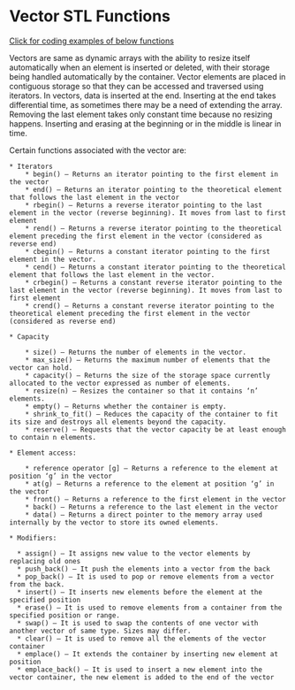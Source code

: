# Vector STL Functions

[Click for coding examples of below functions](./Codes/Vector.md)

Vectors are same as dynamic arrays with the ability to resize itself automatically when an element is inserted or deleted, with their storage being handled automatically by the container. Vector elements are placed in contiguous storage so that they can be accessed and traversed using iterators. In vectors, data is inserted at the end. Inserting at the end takes differential time, as sometimes there may be a need of extending the array. Removing the last element takes only constant time because no resizing happens. Inserting and erasing at the beginning or in the middle is linear in time.

Certain functions associated with the vector are:

    * Iterators
        * begin() – Returns an iterator pointing to the first element in the vector
        * end() – Returns an iterator pointing to the theoretical element that follows the last element in the vector
        * rbegin() – Returns a reverse iterator pointing to the last element in the vector (reverse beginning). It moves from last to first element
        * rend() – Returns a reverse iterator pointing to the theoretical element preceding the first element in the vector (considered as reverse end)
        * cbegin() – Returns a constant iterator pointing to the first element in the vector.
        * cend() – Returns a constant iterator pointing to the theoretical element that follows the last element in the vector.
        * crbegin() – Returns a constant reverse iterator pointing to the last element in the vector (reverse beginning). It moves from last to first element
        * crend() – Returns a constant reverse iterator pointing to the theoretical element preceding the first element in the vector (considered as reverse end)

    * Capacity
    
        * size() – Returns the number of elements in the vector.
        * max_size() – Returns the maximum number of elements that the vector can hold.
        * capacity() – Returns the size of the storage space currently allocated to the vector expressed as number of elements.
        * resize(n) – Resizes the container so that it contains ‘n’ elements.
        * empty() – Returns whether the container is empty.
        * shrink_to_fit() – Reduces the capacity of the container to fit its size and destroys all elements beyond the capacity.
        * reserve() – Requests that the vector capacity be at least enough to contain n elements.

    * Element access:

        * reference operator [g] – Returns a reference to the element at position ‘g’ in the vector
        * at(g) – Returns a reference to the element at position ‘g’ in the vector
        * front() – Returns a reference to the first element in the vector
        * back() – Returns a reference to the last element in the vector
        * data() – Returns a direct pointer to the memory array used internally by the vector to store its owned elements.

    * Modifiers:

      * assign() – It assigns new value to the vector elements by replacing old ones
      * push_back() – It push the elements into a vector from the back
      * pop_back() – It is used to pop or remove elements from a vector from the back.
      * insert() – It inserts new elements before the element at the specified position
      * erase() – It is used to remove elements from a container from the specified position or range.
      * swap() – It is used to swap the contents of one vector with another vector of same type. Sizes may differ.
      * clear() – It is used to remove all the elements of the vector container
      * emplace() – It extends the container by inserting new element at position
      * emplace_back() – It is used to insert a new element into the vector container, the new element is added to the end of the vector
